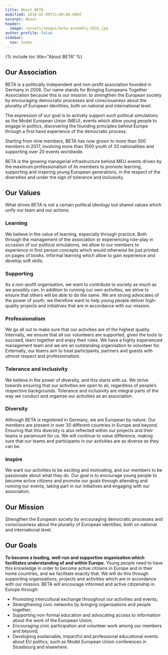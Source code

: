 ```yaml
---
title: About BETA
modified: 2018-02-09T23:00:00.000Z
excerpt: About
header:
  image: /assets/images/beta-assembly-2015.jpg
author_profile: false
sidebar:
  nav: teams
---
```

{% include toc title="About BETA" %}

## Our Association

BETA is a politically independent and non-profit association founded in Germany in 2008.  Our name stands for Bringing Europeans Together Association because this is our mission: to strengthen the European society by encouraging democratic processes and consciousness about the plurality of European identities, both on national and international level. 

The expression of our goal is to actively support such political simulations as the Model European Union (MEU), events which allow young people to engage in politics, discovering the founding principles behind Europe through a first hand experience of the democratic process.

Starting from nine members, BETA has now grown to more than 500 members in 2017, involving more than 1500 youth of 33 nationalities and supporting over 20 events worldwide. 

BETA is the growing managerial infrastructure behind MEU events driven by the maximum professionalism of its members to promote learning, supporting and inspiring young European generations, in the respect of the diversities and under the sign of tolerance and inclusivity. 

## Our Values

What drives BETA is not a certain political ideology but shared values which unify our team and our actions. 

### Learning

We believe in the value of learning, especially through practice. Both through the management of the association or experiencing role-play in occasion of our political simulations, we allow to our members to experience in first person concepts which would otherwise be just printed on pages of books. Informal learning which allow to gain experience and develop soft skills. 

### Supporting

As a non-profit organisation, we want to contribute to society as much as we possibly can. In addition to running our own activities, we strive to ensure that others will be able to do the same.
We are strong advocates of the power of youth; we therefore want to help young people deliver high-quality projects and initiatives that are in accordance with our mission.

### Professionalism

We go all out to make sure that our activities are of the highest quality. Internally, we ensure that all our volunteers are supported, given the tools to succeed, learn together and enjoy their roles.
We have a highly experienced management team and we are an outstanding organisation to volunteer for. Externally, our teams aim to treat participants, partners and guests with utmost respect and professionalism.

### Tolerance and inclusivity

We believe in the power of diversity, and this starts with us. We strive towards ensuring that our activities are open to all, regardless of people’s respective backgrounds. Tolerance and inclusivity are integral parts of the way we conduct and organise our activities as an association.

### Diversity

Although BETA is registered in Germany, we are European by nature. Our members are present in over 30 different countries in Europe and beyond. Ensuring that this diversity is also reflected within our projects and their teams is paramount for us. We will continue to value difference, making sure that our teams and participants in our activities are as diverse as they can be.

### Inspire

We want our activities to be exciting and motivating, and our members to be passionate about what they do. Our goal is to encourage young people to become active citizens and promote our goals through attending and running our events, taking part in our initiatives and engaging with our association.

## Our Mission

Strengthen the European society by encouraging democratic processes and consciousness about the plurality of European identities, both on national and international level. 

## Our Goals

**To become a leading, well-run and supportive organisation which facilitates understanding of and within Europe.** Young people need to have this knowledge in order to become active citizens in Europe and in their home countries, and we facilitate exactly that. We will do this through supporting organisations, projects and activities which are in accordance with our mission. BETA will encourage informed and active citizenship in Europe through:

* Promoting intercultural exchange throughout our activities and events;
* Strengthening civic networks by bringing organisations and people together;
* Supporting non-formal education and advocating access to information about the work of the European Union;
* Encouraging civic participation and volunteer work among our members and beyond;
* Developing sustainable, impactful and professional educational events about EU politics, such as Model European Union conferences in Strasbourg and elsewhere.
